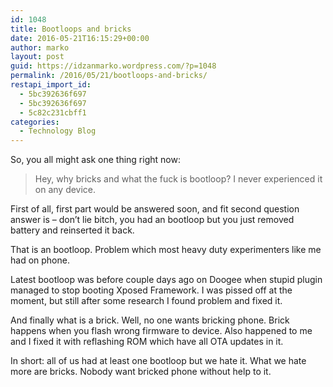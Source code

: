```yaml
---
id: 1048
title: Bootloops and bricks
date: 2016-05-21T16:15:29+00:00
author: marko
layout: post
guid: https://idzanmarko.wordpress.com/?p=1048
permalink: /2016/05/21/bootloops-and-bricks/
restapi_import_id:
  - 5bc392636f697
  - 5bc392636f697
  - 5c82c231cbff1
categories:
  - Technology Blog
---
```

So, you all might ask one thing right now:

> Hey, why bricks and what the fuck is bootloop? I never experienced it on any device.

First of all, first part would be answered soon, and fit second question answer is &#8211; don&#8217;t lie bitch, you had an bootloop but you just removed battery and reinserted it back.

That is an bootloop. Problem which most heavy duty experimenters like me had on phone.

Latest bootloop was before couple days ago on Doogee when stupid plugin managed to stop booting Xposed Framework. I was pissed off at the moment, but still after some research I found problem and fixed it.

And finally what is a brick. Well, no one wants bricking phone. Brick happens when you flash wrong firmware to device. Also happened to me and I fixed it with reflashing ROM which have all OTA updates in it.

In short: all of us had at least one bootloop but we hate it. What we hate more are bricks. Nobody want bricked phone without help to it.